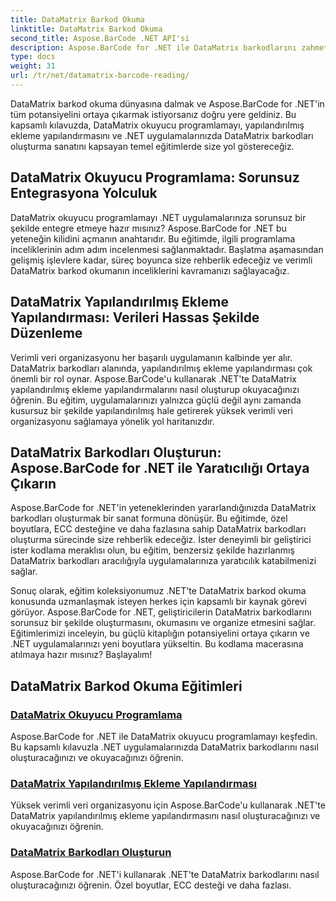 ```yaml
---
title: DataMatrix Barkod Okuma
linktitle: DataMatrix Barkod Okuma
second_title: Aspose.BarCode .NET API'si
description: Aspose.BarCode for .NET ile DataMatrix barkodlarını zahmetsizce oluşturun ve okuyun. DataMatrix okuyucu programlamayı ve yapılandırılmış ekleme yapılandırmasını derinlemesine inceleyin.
type: docs
weight: 31
url: /tr/net/datamatrix-barcode-reading/
---
```


DataMatrix barkod okuma dünyasına dalmak ve Aspose.BarCode for .NET'in tüm potansiyelini ortaya çıkarmak istiyorsanız doğru yere geldiniz. Bu kapsamlı kılavuzda, DataMatrix okuyucu programlamayı, yapılandırılmış ekleme yapılandırmasını ve .NET uygulamalarınızda DataMatrix barkodları oluşturma sanatını kapsayan temel eğitimlerde size yol göstereceğiz.

## DataMatrix Okuyucu Programlama: Sorunsuz Entegrasyona Yolculuk

DataMatrix okuyucu programlamayı .NET uygulamalarınıza sorunsuz bir şekilde entegre etmeye hazır mısınız? Aspose.BarCode for .NET bu yeteneğin kilidini açmanın anahtarıdır. Bu eğitimde, ilgili programlama inceliklerinin adım adım incelenmesi sağlanmaktadır. Başlatma aşamasından gelişmiş işlevlere kadar, süreç boyunca size rehberlik edeceğiz ve verimli DataMatrix barkod okumanın inceliklerini kavramanızı sağlayacağız.

## DataMatrix Yapılandırılmış Ekleme Yapılandırması: Verileri Hassas Şekilde Düzenleme

Verimli veri organizasyonu her başarılı uygulamanın kalbinde yer alır. DataMatrix barkodları alanında, yapılandırılmış ekleme yapılandırması çok önemli bir rol oynar. Aspose.BarCode'u kullanarak .NET'te DataMatrix yapılandırılmış ekleme yapılandırmalarını nasıl oluşturup okuyacağınızı öğrenin. Bu eğitim, uygulamalarınızı yalnızca güçlü değil aynı zamanda kusursuz bir şekilde yapılandırılmış hale getirerek yüksek verimli veri organizasyonu sağlamaya yönelik yol haritanızdır.

## DataMatrix Barkodları Oluşturun: Aspose.BarCode for .NET ile Yaratıcılığı Ortaya Çıkarın

Aspose.BarCode for .NET'in yeteneklerinden yararlandığınızda DataMatrix barkodları oluşturmak bir sanat formuna dönüşür. Bu eğitimde, özel boyutlara, ECC desteğine ve daha fazlasına sahip DataMatrix barkodları oluşturma sürecinde size rehberlik edeceğiz. İster deneyimli bir geliştirici ister kodlama meraklısı olun, bu eğitim, benzersiz şekilde hazırlanmış DataMatrix barkodları aracılığıyla uygulamalarınıza yaratıcılık katabilmenizi sağlar.

Sonuç olarak, eğitim koleksiyonumuz .NET'te DataMatrix barkod okuma konusunda uzmanlaşmak isteyen herkes için kapsamlı bir kaynak görevi görüyor. Aspose.BarCode for .NET, geliştiricilerin DataMatrix barkodlarını sorunsuz bir şekilde oluşturmasını, okumasını ve organize etmesini sağlar. Eğitimlerimizi inceleyin, bu güçlü kitaplığın potansiyelini ortaya çıkarın ve .NET uygulamalarınızı yeni boyutlara yükseltin. Bu kodlama macerasına atılmaya hazır mısınız? Başlayalım!
## DataMatrix Barkod Okuma Eğitimleri
### [DataMatrix Okuyucu Programlama](./datamatrix-reader-programming/)
Aspose.BarCode for .NET ile DataMatrix okuyucu programlamayı keşfedin. Bu kapsamlı kılavuzla .NET uygulamalarınızda DataMatrix barkodlarını nasıl oluşturacağınızı ve okuyacağınızı öğrenin.
### [DataMatrix Yapılandırılmış Ekleme Yapılandırması](./datamatrix-structured-append-configuration/)
Yüksek verimli veri organizasyonu için Aspose.BarCode'u kullanarak .NET'te DataMatrix yapılandırılmış ekleme yapılandırmasını nasıl oluşturacağınızı ve okuyacağınızı öğrenin.
### [DataMatrix Barkodları Oluşturun](./datamatrix-versions/)
Aspose.BarCode for .NET'i kullanarak .NET'te DataMatrix barkodlarını nasıl oluşturacağınızı öğrenin. Özel boyutlar, ECC desteği ve daha fazlası.